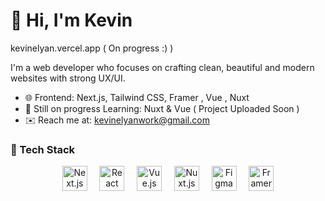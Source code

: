 # 👋 Hi, I'm Kevin
kevinelyan.vercel.app  ( On progress :) ) 

I'm a web developer who focuses on crafting clean, beautiful and modern websites with strong UX/UI.



- 🌐 Frontend: Next.js, Tailwind CSS, Framer , Vue , Nuxt 
- 🧠 Still on progress Learning: Nuxt & Vue  ( Project Uploaded Soon )
- ✉️ Reach me at: kevinelyanwork@gmail.com


### 🧰 Tech Stack

<p align="center">
  <img src="https://cdn.jsdelivr.net/gh/devicons/devicon/icons/nextjs/nextjs-original.svg" alt="Next.js" title="Next.js" width="40" height="40"/>
  &nbsp;&nbsp;&nbsp;
  
  <img src="https://cdn.jsdelivr.net/gh/devicons/devicon/icons/react/react-original.svg" alt="React" title="React" width="40" height="40"/>
  &nbsp;&nbsp;&nbsp;
  
  <img src="https://cdn.jsdelivr.net/gh/devicons/devicon/icons/vuejs/vuejs-original.svg" alt="Vue.js" title="Vue.js" width="40" height="40"/>
  &nbsp;&nbsp;&nbsp;
  
  <img src="https://cdn.jsdelivr.net/gh/devicons/devicon/icons/nuxtjs/nuxtjs-original.svg" alt="Nuxt.js" title="Nuxt.js" width="40" height="40"/>
  &nbsp;&nbsp;&nbsp;
  
  <img src="https://cdn.jsdelivr.net/gh/devicons/devicon/icons/figma/figma-original.svg" alt="Figma" title="Figma" width="40" height="40"/>
  &nbsp;&nbsp;&nbsp;

  <img src="https://raw.githubusercontent.com/gilbarbara/logos/main/logos/framer.svg" alt="Framer Motion" title="Framer Motion" width="40" height="40"/>
</p>

